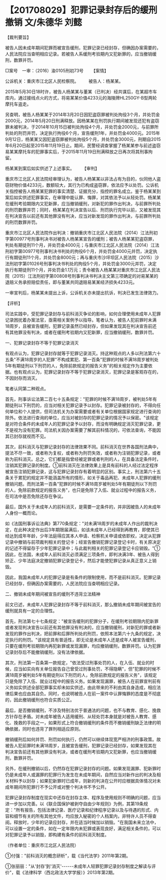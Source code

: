 # 【201708029】犯罪记录封存后的缓刑撤销 文/朱德华 刘懿

【裁判要旨】

被告人因未成年期间犯罪而被宣告缓刑，犯罪记录已经封存，但确因办案需要的，人民法院应当查明相应记录。若被告人系缓刑考验期内又犯新罪的，应当撤销缓刑，数罪并罚。

□案号　一审：（2016）渝0105刑初73号 　　【案情】

公诉机关：重庆市江北区人民检察院。 　　被告人：杨某某。

2015年5月30日18时许，被告人杨某某与董某（已判决）经共谋后，在某超市车库内，通过接线点火的方式，将易某某价值4233元的海陵牌HL250GY-B型两轮摩托车盗走。

另查明，被告人杨某某于2014年3月20日因犯盗窃罪被判处拘役3个月，并处罚金2000元，2014年5月20日刑满释放。因杨某某在刑罚执行期间被发现还犯有盗窃罪未被判决，于2014年10月15日被判处拘役4个月，并处罚金2000元，与前罪所判处的刑罚并罚，决定执行拘役6个月，宣告缓刑1年，并处罚金4000元。2015年9月12日，杨某某又因犯盗窃罪被判处拘役5个月，并处罚金3000元，刑期自2015年6月20日起至2015年11月19日止。期间，民警经调查掌握了杨某某参与前述盗窃易某某摩托车的犯罪事实后，于2015年11月19日刑满释放之日再次将其刑事拘留。

杨某某到案后如实供述了上述事实。 　　【审判】

重庆市江北区人民法院经审理认为，被告人杨某某以非法占有为目的，伙同他人盗窃财物价值4233元，数额较大，其行为已构成盗窃罪，依法应予以处罚。公诉机关指控被告人杨某某犯罪的事实清楚、证据充分，指控的罪名成立。鉴于杨某某到案后如实供述犯罪事实，在审理中能认罪、悔罪，对其依法予以从轻处罚。杨某某在缓刑考验期限内又犯新罪，应当撤销缓刑，对新犯的罪作出判决，与前罪所判处的刑罚数罪并罚；同时，杨某某在判决宣告以后、刑罚执行完毕以前，又被发现其在判决宣告以前还有其他罪没有判决，应当对新发现的罪作出判决，与前罪所判处的刑罚数罪并罚。

重庆市江北区人民法院作出判决：撤销重庆市江北区人民法院（2014）江法刑初字第00977号刑事判决书对被告人杨某某宣告的缓刑；被告人杨某某犯盗窃罪，判处有期徒刑11个月，并处罚金4000元；与重庆市江北区人民法院（2014）江法刑初字第00977号刑事判决书判处的拘役6个月，并处罚金4000元并罚，决定执行有期徒刑11个月，并处罚金8000元；再与重庆市沙坪坝区人民法院（2015）沙法刑初字第01026号刑事判决书判处的拘役5个月，并处罚金3000元并罚，决定执行有期徒刑11个月，并处罚金1.1万元；责令被告人杨某某对重庆市江北区人民法院（2015）江法刑初字第00808号刑事判决书判决主文第三项确定的对易某某的退赔义务承担赔偿责任，即与董某共同退赔易某某经济损失4233元。

一审宣判后，杨某某未提出上诉，公诉机关亦未提出抗诉，判决已发生法律效力。

【评析】

司法实践中，受犯罪记录封存与前科消灭争论的影响，如何合理使用未成年人犯罪记录困扰着办案法官，亟需相关案例予以指导。笔者认为，被告人犯前罪时未满18周岁，且被宣告缓刑，犯罪记录虽然已经封存，但如果发现其在判决宣告前还有其他罪没有判决，或者在缓刑考验期内又犯新罪，应当撤销缓刑，数罪并罚。

一、犯罪记录封存不等于犯罪记录消灭

有观点认为，犯罪记录封存就等于犯罪记录消灭。持这种观点的人多以刑法第六十五条"不满18周岁的人犯罪"不构成累犯、第一百条"犯罪的时候不满18周岁被判处5年有期徒刑以下刑罚的人，免除前款规定的报告义务"的相关规定作为主要依据。也有观点认为，犯罪记录封存不等于犯罪记录消灭，犯罪记录是客观存在的，不因封存而消灭。

笔者认同第二种观点。

首先，刑事诉讼法第二百七十五条规定："犯罪的时候不满18周岁，被判处5年有期徒刑以下刑罚的，应当对相关犯罪记录予以封存。犯罪记录被封存的，不得向任何单位和个人提供，但司法机关为办案需要或者有关单位根据国家规定进行查询的除外。依法进行查询的单位，应当对被封存的犯罪记录的情况予以保密。"该规定是对符合条件的未成年人的犯罪记录予以封存，而没有明确规定消灭犯罪记录，更不是视为没有犯罪。司法机关因办案需要了解其前科情况的，可依法查询，不能因其已封存就视而不见。

其次，前科消灭与犯罪记录封存的法律效果不同。前科消灭在世界各国刑法典中，提法不尽一致，或者称为复权，或者称为刑罚失效，或者称为注销犯罪记录，或者称为前科消灭。总之，它们都是指曾经被定罪或者判刑的人，在具备法定条件时，注销其犯罪记录的制度。①前科消灭在法律效果上是具有前科的人经过法定程序被宣告注销犯罪记录，这与犯罪记录封存有着明显的区别。事实上，刑法第六十五条关于累犯的规定并不能涵盖所有的情形，如关于毒品再犯、未成年人犯罪的缓刑撤销问题。而刑法第一百条"犯罪的时候不满18周岁被判处5年有期徒刑以下刑罚的人，免除前款规定的报告义务"，也只是免除了入伍、就业过程中的报告义务，在司法中是否免除还存在争议。

最后，国外关于未成年人的前科消灭，是需要一定条件的，并非因被告人的未成年人身份一概而论。

如《法国刑事诉讼法典》第770条规定："对未满18周岁的未成年人作出的裁判决定，在此种决定作出后3年期限届满后，如该未成年人已经得到再教育，即使其已经达到成年年龄，少年法庭得应其本人申请、检察机关申请或依职权，决定从犯罪记录中撤销与前项裁判相关的登记卡；经宣告撤销犯罪记录登记卡时，有关原决定的记述不得留存于少年犯罪记录中；与此裁判相关的犯罪记录登记卡应销毁。"①因此，在法国，未成年人前科消灭必须满足三项条件，即判决满3年、被告人得到矫正、少年法庭决定撤销犯罪记录登记卡，然后才能使犯罪记录从真正意义上销毁。

因此，我国未成年人的犯罪记录是有条件的限制使用，而不是前科消灭。犯罪记录已经封存，但确因办案需要的，人民法院应当查明相应记录。

二、撤销未成年期间被宣告的缓刑不违背立法精神

前文已述，未成年人犯罪记录封存不等于前科消灭，那么撤销未成年期间被宣告的缓刑就具有一定的合理性。

首先，刑法第七十七条规定："被宣告缓刑的犯罪分子，在缓刑考验期限内犯新罪或者发现判决宣告以前还有其他罪没有判决的，应当撤销缓刑，对新犯的罪或者新发现的罪作出判决，把前罪和后罪所判处的刑罚，依照本法第六十九条的规定，决定执行的刑罚。"该规定具有普适性，即无论是未成年人还是成年人被宣告缓刑，只要在缓刑考验期限内再犯新罪或发现漏罪，均应撤销缓刑，数罪并罚。认为犯罪记录封存后不能撤销缓刑，没有法律依据。

其次，刑法第一百条第一款规定，"依法受过刑事处罚的人，在入伍、就业的时候，应当如实向有关单位报告自己曾受过刑事处罚，不得隐瞒"，但"犯罪的时候不满18周岁被判处5年有期徒刑以下刑罚的人，免除前款规定的报告义务"，该规定只是免除了入伍、就业过程中的报告义务。如果发现漏罪，被告人在前罪宣判前有义务如实供述全部犯罪事实却未如实供述，由此带来的不利由其自身造成，相应法律后果也应由其自负。同时，也说明被告人在前一案件中认罪悔罪的态度是不彻底的，因此撤销缓刑也符合实质公正。

最后，是否撤销缓刑，不涉及特别法优于普通法的问题，也不与教育、感化、挽救方针存在矛盾。对未成年被告人适用缓刑、从轻处罚本身就是对被告人教育、感化、挽救的手段之一，如果形式上符合撤销缓刑的条件而不撤销缓刑缺乏法律的明确依据，同时也违背了罪刑相适应原则。

撤销缓刑后如何并罚、刑罚如何执行，仍然可以继续体现宽严相济的刑事政策。故被告人犯前罪时未满18周岁，且被宣告缓刑，犯罪记录已经封存，如果发现其在判决宣告前还有其他罪没有判决，或者在缓刑考验期内又犯新罪，也应当撤销缓刑，数罪并罚。

另外，在缓刑撤销以后，仍然存在犯罪记录封存的问题。如果发现漏罪、犯新罪时仍是未成年人或漏罪的犯罪行为发生在未成年期间，自然应当对新作出的判决及相关材料予以封存；如果犯新罪时已成年，则新的判决在公开时应根据具体情况对未成年期间所犯罪行不予公开或对整个判决书不予公开。

犯罪记录封存制度在现实中还存在封存主体、程序及使用规则不明确的问题，应当进一步加以完善。以《联合国保护被剥夺自由少年规则》为例，其第19条规定："所有报告，包括法律记录、医疗记录和纪律程序记录以及与待遇的形式、内容和细节有关的所有其他文件，均应放入秘密的个人档案内，非特许人员不得查阅。释放时，少年的记录应封存，并在适当时候加以销毁。"在我国未来立法中，可以设置一定的条件，如在一定年限内未犯罪或表现良好，满足相关条件的，可以对犯罪记录予以销毁，即构建有条件的前科消灭制度。

（作者单位：重庆市江北区人民法院）

①付强："前科消灭的概念研析"，载《当代法学》2011年第2期。

①张丽丽："从'封存'到'消灭'------未成年人轻罪犯罪记录封存制度之解读与评价"，载《法律科学（西北政法大学学报）》2013年第2期。